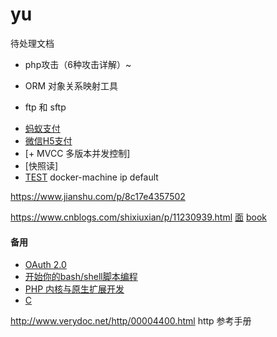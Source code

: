# yu
待处理文档
- php攻击（6种攻击详解）~

- ORM 对象关系映射工具
- ftp 和 sftp
+ [蚂蚁支付](https://pay.weixin.qq.com/wiki/doc/api/index.html)
+ [微信H5支付](https://pay.weixin.qq.com/wiki/doc/api/H5.php?chapter=15_4)
+ [+ MVCC 多版本并发控制]
+ [快照读]
+ [TEST](https://learnku.com/php/t/47623)
docker-machine ip default

https://www.jianshu.com/p/8c17e4357502

https://www.cnblogs.com/shixiuxian/p/11230939.html
[面](https://learnku.com/articles/47414)
[book](https://www.kancloud.cn/martist/be_new_friends/1736333)

#### 备用
- [OAuth 2.0](http://www.ruanyifeng.com/blog/2014/05/oauth_2_0.html)
- [开始你的bash/shell脚本编程](https://www.jianshu.com/p/5568d311fb5a)
- [PHP 内核与原生扩展开发](https://learnku.com/docs/php-internals/php7)
- [C](https://www.runoob.com/cprogramming/c-tutorial.html)


http://www.verydoc.net/http/00004400.html
http 参考手册